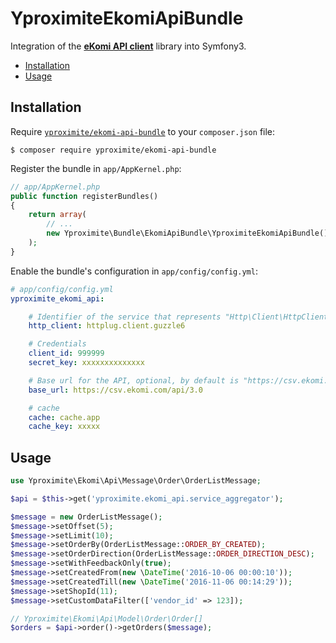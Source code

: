 YproximiteEkomiApiBundle
========================

Integration of the [**eKomi API client**](https://github.com/Yproximite/ekomi-api)
library into Symfony3.

* [Installation](#installation)
* [Usage](#usage)

Installation
------------

Require
[`yproximite/ekomi-api-bundle`](https://packagist.org/packages/yproximite/ekomi-api-bundle)
to your `composer.json` file:

```
$ composer require yproximite/ekomi-api-bundle
```

Register the bundle in `app/AppKernel.php`:

```php
// app/AppKernel.php
public function registerBundles()
{
    return array(
        // ...
        new Yproximite\Bundle\EkomiApiBundle\YproximiteEkomiApiBundle(),
    );
}
```

Enable the bundle's configuration in `app/config/config.yml`:

```yaml
# app/config/config.yml
yproximite_ekomi_api:

    # Identifier of the service that represents "Http\Client\HttpClient"
    http_client: httplug.client.guzzle6

    # Credentials
    client_id: 999999
    secret_key: xxxxxxxxxxxxxx

    # Base url for the API, optional, by default is "https://csv.ekomi.com/api/3.0"
    base_url: https://csv.ekomi.com/api/3.0

    # cache
    cache: cache.app
    cache_key: xxxxx
```

Usage
-----

```php
use Yproximite\Ekomi\Api\Message\Order\OrderListMessage;

$api = $this->get('yproximite.ekomi_api.service_aggregator');

$message = new OrderListMessage();
$message->setOffset(5);
$message->setLimit(10);
$message->setOrderBy(OrderListMessage::ORDER_BY_CREATED);
$message->setOrderDirection(OrderListMessage::ORDER_DIRECTION_DESC);
$message->setWithFeedbackOnly(true);
$message->setCreatedFrom(new \DateTime('2016-10-06 00:00:10'));
$message->setCreatedTill(new \DateTime('2016-11-06 00:14:29'));
$message->setShopId(11);
$message->setCustomDataFilter(['vendor_id' => 123]);

// Yproximite\Ekomi\Api\Model\Order\Order[]
$orders = $api->order()->getOrders($message);
```
